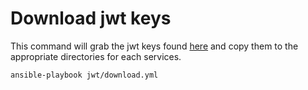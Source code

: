 # Download jwt keys

This command will grab the jwt keys found [here](/resource/jwt) and copy them to the appropriate directories for each services.

```
ansible-playbook jwt/download.yml
```
